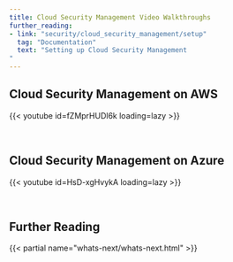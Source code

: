 ```yaml
---
title: Cloud Security Management Video Walkthroughs
further_reading:
- link: "security/cloud_security_management/setup"
  tag: "Documentation"
  text: "Setting up Cloud Security Management
"
---
```


## Cloud Security Management on AWS

{{< youtube id=fZMprHUDl6k loading=lazy >}}

<br>

## Cloud Security Management on Azure

{{< youtube id=HsD-xgHvykA loading=lazy >}}

<br>

## Further Reading

{{< partial name="whats-next/whats-next.html" >}}
